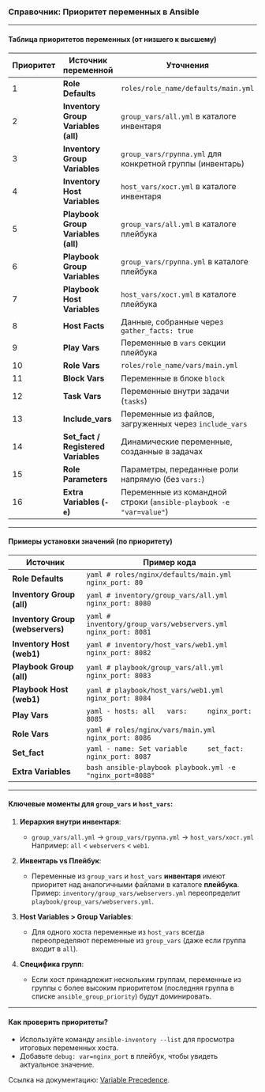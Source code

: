 ### Справочник: Приоритет переменных в Ansible

---

#### Таблица приоритетов переменных (от низшего к высшему) 

| Приоритет | Источник переменной                          | Уточнения                                                                       |
|-----------|-----------------------------------------------|---------------------------------------------------------------------------------|
| 1         | **Role Defaults**                             | `roles/role_name/defaults/main.yml`                                             |
| 2         | **Inventory Group Variables (all)**           | `group_vars/all.yml` в каталоге инвентаря                                       |
| 3         | **Inventory Group Variables**                 | `group_vars/группа.yml` для конкретной группы (инвентарь)                       |
| 4         | **Inventory Host Variables**                  | `host_vars/хост.yml` в каталоге инвентаря                                       |
| 5         | **Playbook Group Variables (all)**            | `group_vars/all.yml` в каталоге плейбука                                        |
| 6         | **Playbook Group Variables**                  | `group_vars/группа.yml` в каталоге плейбука                                     |
| 7         | **Playbook Host Variables**                   | `host_vars/хост.yml` в каталоге плейбука                                        |
| 8         | **Host Facts**                                | Данные, собранные через `gather_facts: true`                                    |
| 9         | **Play Vars**                                 | Переменные в `vars` секции плейбука                                             |
| 10        | **Role Vars**                                 | `roles/role_name/vars/main.yml`                                                 |
| 11        | **Block Vars**                                | Переменные в блоке `block`                                                      |
| 12        | **Task Vars**                                 | Переменные внутри задачи (`tasks`)                                              |
| 13        | **Include_vars**                              | Переменные из файлов, загруженных через `include_vars`                          |
| 14        | **Set_fact / Registered Variables**           | Динамические переменные, созданные в задачах                                    |
| 15        | **Role Parameters**                           | Параметры, переданные роли напрямую (без `vars:`)                               |
| 16        | **Extra Variables (`-e`)**                    | Переменные из командной строки (`ansible-playbook -e "var=value"`)              |

---

#### Примеры установки значений (по приоритету)

| Источник                     | Пример кода                                                                 |
|------------------------------|-----------------------------------------------------------------------------|
| **Role Defaults**            | ```yaml # roles/nginx/defaults/main.yml nginx_port: 80 ```                  |
| **Inventory Group (all)**    | ```yaml # inventory/group_vars/all.yml nginx_port: 8080 ```                 |
| **Inventory Group (webservers)** | ```yaml # inventory/group_vars/webservers.yml nginx_port: 8081 ```      |
| **Inventory Host (web1)**    | ```yaml # inventory/host_vars/web1.yml nginx_port: 8082 ```                 |
| **Playbook Group (all)**     | ```yaml # playbook/group_vars/all.yml nginx_port: 8083 ```                  |
| **Playbook Host (web1)**     | ```yaml # playbook/host_vars/web1.yml nginx_port: 8084 ```                  |
| **Play Vars**                | ```yaml - hosts: all   vars:     nginx_port: 8085 ```                       |
| **Role Vars**                | ```yaml # roles/nginx/vars/main.yml nginx_port: 8086 ```                    |
| **Set_fact**                 | ```yaml - name: Set variable     set_fact:       nginx_port: 8087 ```       |
| **Extra Variables**          | ```bash ansible-playbook playbook.yml -e "nginx_port=8088" ```              |

---

#### Ключевые моменты для `group_vars` и `host_vars`:
1. **Иерархия внутри инвентаря**:
   - `group_vars/all.yml` → `group_vars/группа.yml` → `host_vars/хост.yml`  
   Например: `all` < `webservers` < `web1`.

2. **Инвентарь vs Плейбук**:
   - Переменные из `group_vars` и `host_vars` **инвентаря** имеют приоритет над аналогичными файлами в каталоге **плейбука**.  
   Пример: `inventory/group_vars/webservers.yml` переопределит `playbook/group_vars/webservers.yml`.

3. **Host Variables > Group Variables**:
   - Для одного хоста переменные из `host_vars` всегда переопределяют переменные из `group_vars` (даже если группа входит в `all`).

4. **Специфика групп**:
   - Если хост принадлежит нескольким группам, переменные из группы с более высоким приоритетом (последняя группа в списке `ansible_group_priority`) будут доминировать.

---

#### Как проверить приоритеты?
- Используйте команду `ansible-inventory --list` для просмотра итоговых переменных хоста.  
- Добавьте `debug: var=nginx_port` в плейбук, чтобы увидеть актуальное значение.

Ссылка на документацию: [Variable Precedence](https://docs.ansible.com/ansible/latest/playbook_guide/playbooks_variables.html#variable-precedence).
